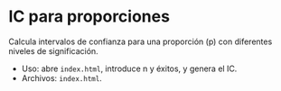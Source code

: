 # IC para proporciones

Calcula intervalos de confianza para una proporción (p) con diferentes niveles de significación.

- Uso: abre `index.html`, introduce n y éxitos, y genera el IC.
- Archivos: `index.html`.

